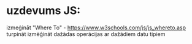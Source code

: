 # uzdevums JS:
izmeģināt "Where To" - https://www.w3schools.com/js/js_whereto.asp
turpināt izmēģināt dažādas operācijas ar dažādiem datu tipiem